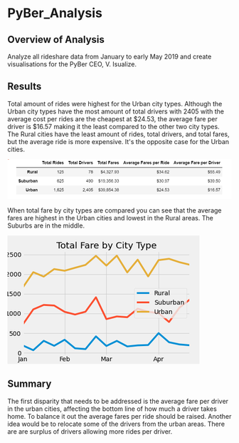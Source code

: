 # PyBer_Analysis

## Overview of Analysis
Analyze all rideshare data from January to early May 2019 and create visualisations for the PyBer CEO, V. Isualize.

## Results
Total amount of rides were highest for the Urban city types. Although the Urban city types have the most amount of total drivers with 2405 with the average cost per rides are the cheapest at $24.53, the average fare per driver is $16.57 making it the least compared to the other two city types. The Rural cities have the least amount of rides, total drivers, and total fares, but the average ride is more expensive. It's the opposite case for the Urban cities.

![Pyber Summary](https://github.com/67owilliams/PyBer_Analysis/blob/main/Analysis/PyBer_Type_Summary.png)

When total fare by city types are compared you can see that the average fares are highest in the Urban cities and lowest in the Rural areas. The Suburbs are in the middle. 

![Pyber Graph](https://github.com/67owilliams/PyBer_Analysis/blob/main/Analysis/PyBer_fare_summary.png)

## Summary
The first disparity that needs to be addressed is the average fare per driver in the urban cities, affecting the bottom line of how much a driver takes home. To balance it out the average fares per ride should be raised. Another idea would be to relocate some of the drivers from the urban areas. There are are surplus of drivers allowing more rides per driver.

